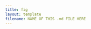 ```yaml
---
title: fig
layout: template
filename: NAME OF THIS .md FILE HERE
--- 
```


<!DOCTYPE html>
<head>
<meta charset="utf-8">
<title>Multi Line Chart</title>
<script type="text/javascript" src="https://d3js.org/d3.v5.min.js"></script>
<link rel="stylesheet" type="text/css" href="styles.css">

<style>
/* AXES */
/* ticks */
.axis line{
stroke: #706f6f;
stroke-width: 0.5;
shape-rendering: crispEdges;
}

/* axis contour */
.axis path {
stroke: #706f6f;
stroke-width: 0.7;
shape-rendering: crispEdges;
}

/* axis text */
.axis text {
fill: #2b2929;
font-family: Georgia;
font-size: 120%;
}

/* LINE CHART */
path.line-0 {
    fill: none;
    stroke: #ed3700;
}

path.line-1 {
    fill: none;
    stroke: #2b2929;
    stroke-dasharray: 2;
}

path.line-2 {
    fill: none;
    stroke: #9c9c9c;
    stroke-dasharray: 6;
}

path.line-3 {
    fill: none;
    stroke: #9c9c9c;
    stroke-dasharray: 6;
}

path.line-4 {
    fill: none;
    stroke: #9c9c9c;
    stroke-dasharray: 6;
}

.serie_label {
  fill: #2b2929;
  font-family: Georgia;
  font-size: 80%;
}

</style>
</head>
<body>
<div id="container" class="svg-container"></div>
<script>
//------------------------1. PREPARATION------------------------//
//-----------------------------SVG------------------------------// 
const width = 960;
const height = 500;
const margin = 5;
const padding = 5;
const adj = 30;
// we are appending SVG first
const svg = d3.select("div#container").append("svg")
    .attr("preserveAspectRatio", "xMinYMin meet")
    .attr("viewBox", "-"
          + adj + " -"
          + adj + " "
          + (width + adj *3) + " "
          + (height + adj*3))
    .style("padding", padding)
    .style("margin", margin)
    .classed("svg-content", true);

//-----------------------------DATA-----------------------------//
const timeConv = d3.timeParse("%d-%b-%Y");
const dataset = d3.csv("https://raw.githubusercontent.com/ylaw2010/Royeconomic/main/data.csv?token=AVOZJE2TPBXKCBJKJQTM5CDBG26J4");

console.log("Column headers", dataset)

dataset.then(function(data) {
    var slices = data.columns.slice(1).map(function(id) {
        return {
            id: id,
            values: data.map(function(d){
                return {
                    date: timeConv(d.date),
                    measurement: +d[id]
                };
            })
        };
    });

//----------------------------SCALES----------------------------//
const xScale = d3.scaleTime().range([0,width]);
const yScale = d3.scaleLinear().rangeRound([height, 0]);
xScale.domain(d3.extent(data, function(d){
    return timeConv(d.date)}));
yScale.domain([(0), d3.max(slices, function(c) {
    return d3.max(c.values, function(d) {
        return d.measurement + 4; });
        })
    ]);

//-----------------------------AXES-----------------------------//
const yaxis = d3.axisLeft()
    .ticks((slices[0].values).length)
    .scale(yScale);

const xaxis = d3.axisBottom()
    .ticks(d3.timeDay.every(1))
    .tickFormat(d3.timeFormat('%b %d'))
    .scale(xScale);

//----------------------------LINES-----------------------------//
const line = d3.line()
    .x(function(d) { return xScale(d.date); })
    .y(function(d) { return yScale(d.measurement); }); 

let id = 0;
const ids = function () {
    return "line-"+id++;
}  
//-------------------------2. DRAWING---------------------------//
//-----------------------------AXES-----------------------------//
svg.append("g")
    .attr("class", "axis")
    .attr("transform", "translate(0," + height + ")")
    .call(xaxis);

svg.append("g")
    .attr("class", "axis")
    .call(yaxis)
    .append("text")
    .attr("transform", "rotate(-90)")
    .attr("dy", ".75em")
    .attr("y", 6)
    .style("text-anchor", "end")
    .text("Frequency");

//----------------------------LINES-----------------------------//
const lines = svg.selectAll("lines")
    .data(slices)
    .enter()
    .append("g");

    lines.append("path")
    .attr("class", ids)
    .attr("d", function(d) { return line(d.values); });

    lines.append("text")
    .attr("class","serie_label")
    .datum(function(d) {
        return {
            id: d.id,
            value: d.values[d.values.length - 1]}; })
    .attr("transform", function(d) {
            return "translate(" + (xScale(d.value.date) + 10)  
            + "," + (yScale(d.value.measurement) + 5 ) + ")"; })
    .attr("x", 5)
    .text(function(d) { return ("Serie ") + d.id; });

});

</script>
</body>





